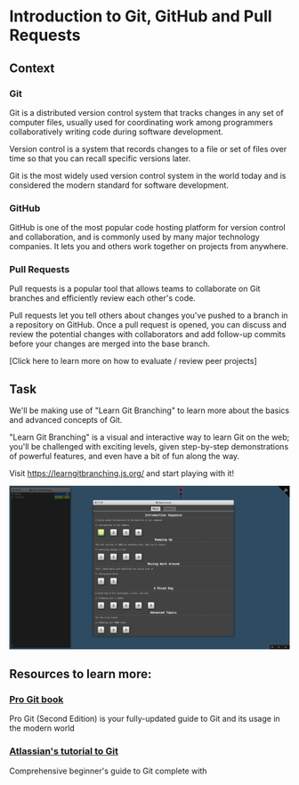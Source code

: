 # Introduction to Git, GitHub and Pull Requests

## Context

### Git

Git is a distributed version control system that tracks changes in any set of computer files, usually used for coordinating work among programmers collaboratively writing code during software development.

Version control is a system that records changes to a file or set of files over time so that you can recall specific versions later.

Git is the most widely used version control system in the world today and is considered the modern standard for software development.


### GitHub

GitHub is one of the most popular code hosting platform for version control and collaboration, and is commonly used by many major technology companies. It lets you and others work together on projects from anywhere.


### Pull Requests

Pull requests is a popular tool that allows teams to collaborate on Git branches and efficiently review each other's code.

Pull requests let you tell others about changes you've pushed to a branch in a repository on GitHub. Once a pull request is opened, you can discuss and review the potential changes with collaborators and add follow-up commits before your changes are merged into the base branch.

[Click here to learn more on how to evaluate / review peer projects]


## Task

We'll be making use of "Learn Git Branching" to learn more about the basics and advanced concepts of Git.

"Learn Git Branching" is a visual and interactive way to learn Git on the web; you'll be challenged with exciting levels, given step-by-step demonstrations of powerful features, and even have a bit of fun along the way.

Visit https://learngitbranching.js.org/ and start playing with it!

![Learn Git Branching](learn_git_branching.png)



## Resources to learn more:
### [Pro Git book](https://git-scm.com/book/en/v2)
Pro Git (Second Edition) is your fully-updated guide to Git and its usage in the modern world

### [Atlassian's tutorial to Git](https://www.atlassian.com/git/tutorials)
Comprehensive beginner's guide to Git complete with

